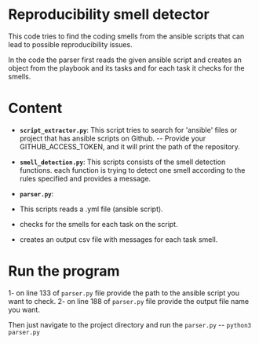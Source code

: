 # Reproducibility smell detector
This code tries to find the coding smells from the ansible scripts that can lead to possible reproducibility issues.

In the code the parser first reads the given ansible script and creates an object from the playbook and its tasks and for each task it checks for the smells.

# Content
- **`script_extractor.py`**: This script tries to search for 'ansible' files or project that has ansible scripts on Github.
 -- Provide your GITHUB_ACCESS_TOKEN, and it will print the path of the repository.
  
- **`smell_detection.py`**: This scripts consists of the smell detection functions.
each function is trying to detect one smell according to the rules specified and provides a message.

- **`parser.py`**: 
- This scripts reads a .yml file (ansible script).
- checks for the smells for each task on the script.
- creates an output csv file with messages for each task smell.


# Run the program
1- on line 133 of `parser.py` file provide the path to the ansible script you want to check.
2- on line 188 of `parser.py` file provide the output file name you want.

Then just navigate to the project directory and run the `parser.py`  -- `python3 parser.py` 
